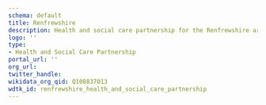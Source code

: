 ```yaml
---
schema: default
title: Renfrewshire
description: Health and social care partnership for the Renfrewshire area
logo: ''
type:
- Health and Social Care Partnership
portal_url: ''
org_url: 
twitter_handle: 
wikidata_org_qid: Q108837013
wdtk_id: renfrewshire_health_and_social_care_partnership
---
```

